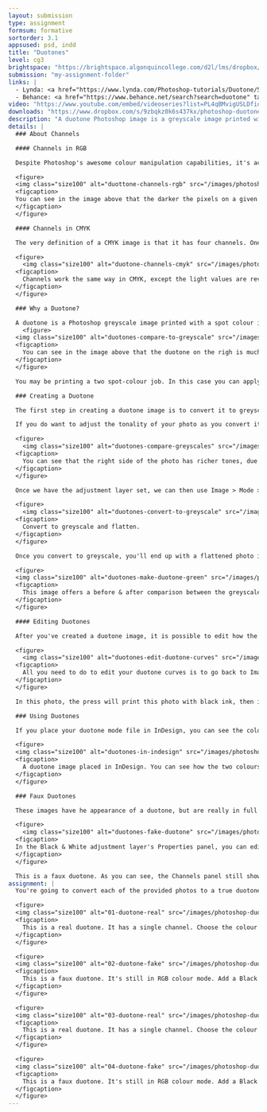 ```yaml
---
layout: submission
type: assignment
formsum: formative
sortorder: 3.1
appsused: psd, indd
title: "Duotones"
level: cg3
brightspace: "https://brightspace.algonquincollege.com/d2l/lms/dropbox/user/folder_submit_files.d2l?db=86417&grpid=0&isprv=0&bp=0&ou=92653"
submission: "my-assignment-folder"
links: |
  - Lynda: <a href="https://www.lynda.com/Photoshop-tutorials/Duotone/533301/582605-4.html" target="_blank" title="Lynda: Duotones">Duotones</a>
  - Behance: <a href="https://www.behance.net/search?search=duotone" target="_blank" title="Examples of Duotones">Examples of Duotones</a>
video: "https://www.youtube.com/embed/videoseries?list=PL4qBMvigUSLDfiqtRsavncYqJWoHnEjRy"
downloads: "https://www.dropbox.com/s/9zbqkz0k6s437kx/photoshop-duotones.zip?dl=1"
description: "A duotone Photoshop image is a greyscale image printed with a coloured ink rather than with black ink. You can obtain striking results with a well thought-out production strategy."
details: |
  ### About Channels

  #### Channels in RGB

  Despite Photoshop's awesome colour manipulation capabilities, it's actually colour blind. It really only understands greyscale images. An image is composed of three stacked greyscale images called channels. The lighter the grey on the Red channel, the more intense the red will be in your photo.

  <figure>
  <img class="size100" alt="duottone-channels-rgb" src="/images/photoshop-duotones/duotones-channels-rgb.jpg">
  <figcaption>
  You can see in the image above that the darker the pixels on a given channel, the *less* intense that colour is in your photo. It's like the light's are out over that part of the image.
  </figcaption>
  </figure>

  #### Channels in CMYK

  The very definition of a CMYK image is that it has four channels. One for each of Cyan, Magenta, Yellow and Black. Everything else being equal, CMYK files are larger than RGB files for that reason.

  <figure>
    <img class="size100" alt="duotone-channels-cmyk" src="/images/photoshop-duotones/duotones-channels-cmyk.jpg">
  <figcaption>
    Channels work the same way in CMYK, except the light values are reversed. The printer will lay down more ink where the channel is dark.
  </figcaption>
  </figure>

  ### Why a Duotone?

  A duotone is a Photoshop greyscale image printed with a spot colour ink. There are a few reasons to use a duotone.
    <figure>
  <img class="size100" alt="duotones-compare-to-greyscale" src="/images/photoshop-duotones/duotones-compare-to-greyscale.jpg">
  <figcaption>
    You can see in the image above that the duotone on the righ is much more interesting than the greyscale image on the left.
  </figcaption>
  </figure>

  You may be printing a two spot-colour job. In this case you can apply both of your inks to a photograph rather than just printing it in greyscale. Be aware that this may not always yield great results, depending on the ink combination you're using.

  ### Creating a Duotone

  The first step in creating a duotone image is to convert it to greyscale mode. You can simple use Image > Mode > Greyscale. This won't give you any control of the conversion process.

  If you do want to adjust the tonality of your photo as you convert it, it's better to start with a Black & White adjustment layer first.

  <figure>
    <img class="size100" alt="duotones-compare-greyscales" src="/images/photoshop-duotones/duotones-compare-greyscales.jpg">
  <figcaption>
    You can see that the right side of the photo has richer tones, due to the Red Filter black & white setting that's applied to that half of the photo. It's superior to the flatter part of the photo on the left, which is a normal greyscale conversion.
  </figcaption>
  </figure>

  Once we have the adjustment layer set, we can then use Image > Mode > Greyscale to convert the image.

  <figure>
    <img class="size100" alt="duotones-convert-to-greyscale" src="/images/photoshop-duotones/duotones-convert-to-greyscale.jpg">
  <figcaption>
    Convert to greyscale and flatten.
  </figcaption>
  </figure>

  Once you convert to greyscale, you'll end up with a flattened photo in the Layers panel. You'll also notice that there's only one Gray channel in the Channels panel.

  <figure>
  <img class="size100" alt="duotones-make-duotone-green" src="/images/photoshop-duotones/duotones-make-duotone-green.jpg">
  <figcaption>
    This image offers a before & after comparison between the greyscale and duotone mode areas.
  </figcaption>
  </figure>

  #### Editing Duotones

  After you've created a duotone image, it is possible to edit how the inks are mapped across the photo.

  <figure>
    <img class="size100" alt="duotones-edit-duotone-curves" src="/images/photoshop-duotones/duotones-edit-duotone-curves.jpg">
  <figcaption>
    All you need to do to edit your duotone curves is to go back to Image > Mode > Duotone... Click on one of the curve icons to edit it.
  </figcaption>
  </figure>

  In this photo, the press will print this photo with black ink, then it will print Pantone 349 CVC on top of the black. The distribution of inks is based on each colour's curves.

  ### Using Duotones

  If you place your duotone mode file in InDesign, you can see the colour break with the Colour Separations panel.

  <figure>
  <img class="size100" alt="duotones-in-indesign" src="/images/photoshop-duotones/duotones-in-indesign.jpg">
  <figcaption>
    A duotone image placed in InDesign. You can see how the two colours contribute to the photo from the Separations Preview panel.
  </figcaption>
  </figure>

  ### Faux Duotones

  These images have he appearance of a duotone, but are really in full colour. All you need to do is open your RGB image in Photoshop, then add Black & White adjustment layer to it.

  <figure>
    <img class="size100" alt="duotones-fake-duotone" src="/images/photoshop-duotones/duotones-fake-duotone.jpg">
  <figcaption>
  In the Black & White adjustment layer's Properties panel, you can edit the tint of the image to get the desired effect.
  </figcaption>
  </figure>

  This is a faux duotone. As you can see, the Channels panel still shows the image is in RGB. It has three channels rather than the one a duotone image would have.
assignment: |
  You're going to convert each of the provided photos to a true duotone mode. Make a faux duotone with the second version of the photo.

  <figure>
  <img class="size100" alt="01-duotone-real" src="/images/photoshop-duotones/01-duotone-real.jpg">
  <figcaption>
    This is a real duotone. It has a single channel. Choose the colour you want. Ajust the curves as you see fit.
  </figcaption>
  </figure>

  <figure>
  <img class="size100" alt="02-duotone-fake" src="/images/photoshop-duotones/02-duotone-fake.jpg">
  <figcaption>
    This is a faux duotone. It's still in RGB colour mode. Add a Black and White adjustment layer. Use the colour of your choice. Adjust the curves as you see fit.
  </figcaption>
  </figure>

  <figure>
  <img class="size100" alt="03-duotone-real" src="/images/photoshop-duotones/03-duotone-real.jpg">
  <figcaption>
    This is a real duotone. It has a single channel. Choose the colour you want.
  </figcaption>
  </figure>

  <figure>
  <img class="size100" alt="04-duotone-fake" src="/images/photoshop-duotones/04-duotone-fake.jpg">
  <figcaption>
    This is a faux duotone. It's still in RGB colour mode. Add a Black and White adjustment layer. Use the colour of your choice.
  </figcaption>
  </figure>
---
```

